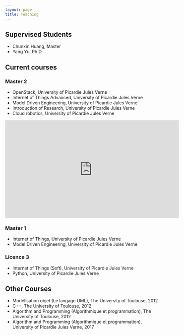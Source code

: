 ```yaml
---
layout: page
title: Teaching
---
```


## Supervised Students

* Chunxin Huang, Master
* Yang Yu, Ph.D

## Current courses

### Master 2

* OpenStack, University of Picardie Jules Verne
* Internet of Things Advanced, University of Picardie Jules Verne
* Model Driven Engineering, University of Picardie Jules Verne
* Introduction of Research, University of Picardie Jules Verne
* Cloud robotics, University of Picardie Jules Verne
<iframe width="560" height="315" src="https://www.youtube.com/embed/awq_LdQI2Qg?list=PLwq9V6Pk0f4JrS3YalKmEJR2GrWMqECQS?ecver=1" frameborder="0" allowfullscreen></iframe>


### Master 1

* Internet of Things, University of Picardie Jules Verne
* Model Driven Engineering, University of Picardie Jules Verne


### Licence 3

* Internet of Things (Soft), University of Picardie Jules Verne
* Python, University of Picardie Jules Verne


## Other Courses

* Modélisation objet (Le langage UML), The University of Toulouse, 2012
* C++, The University of Toulouse, 2012
* Algorithm and Programming (Algorithmique et programmation), The University of Toulouse, 2012
* Algorithm and Programming (Algorithmique et programmation), University of Picardie Jules Verne, 2017
